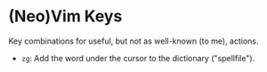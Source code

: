 # (Neo)Vim Keys

Key combinations for useful, but not as well-known (to me), actions.

* `zg`: Add the word under the cursor to the dictionary ("spellfile").
